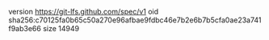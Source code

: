 version https://git-lfs.github.com/spec/v1
oid sha256:c70125fa0b65c50a270e96afbae9fdbc46e7b2e6b7b5cfa0ae23a741f9ab3e66
size 14949
